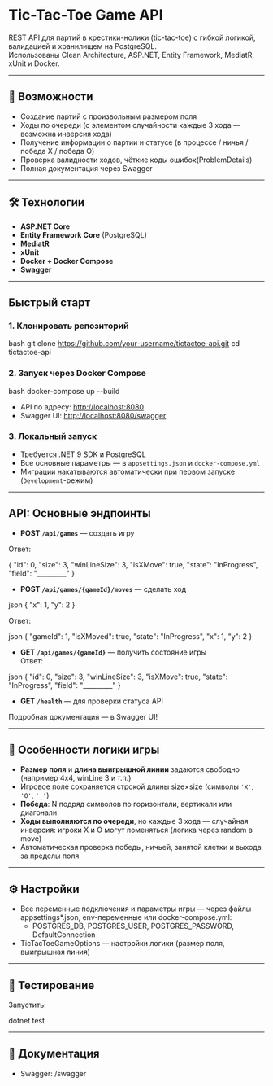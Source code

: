 ﻿# Tic-Tac-Toe Game API

REST API для партий в крестики-нолики (tic-tac-toe) с гибкой логикой, валидацией и хранилищем на PostgreSQL.  
Использованы Clean Architecture, ASP.NET, Entity Framework, MediatR, xUnit и Docker.

---

## 🚀 Возможности

- Создание партий с произвольным размером поля
- Ходы по очереди (с элементом случайности каждые 3 хода — возможна инверсия хода)
- Получение информации о партии и статусе (в процессе / ничья / победа X / победа O)
- Проверка валидности ходов, чёткие коды ошибок(ProblemDetails)
- Полная документация через Swagger

---

## 🛠️ Технологии

- **ASP.NET Core**
- **Entity Framework Core** (PostgreSQL)
- **MediatR**
- **xUnit**
- **Docker + Docker Compose**
- **Swagger**

---

## Быстрый старт

### 1. Клонировать репозиторий

bash
git clone https://github.com/your-username/tictactoe-api.git
cd tictactoe-api


### 2. Запуск через Docker Compose

bash
docker-compose up --build

- API по адресу: [http://localhost:8080](http://localhost:8080)
- Swagger UI: [http://localhost:8080/swagger](http://localhost:8080/swagger)

### 3. Локальный запуск

- Требуется .NET 9 SDK и PostgreSQL
- Все основные параметры — в `appsettings.json` и `docker-compose.yml`
- Миграции накатываются автоматически при первом запуске (`Development`-режим)

---

## API: Основные эндпоинты

- **POST `/api/games`** — создать игру

Ответ:

{
"id": 0,
"size": 3,
"winLineSize": 3,
"isXMove": true,
"state": "InProgress",
"field": "_________"
}



- **POST `/api/games/{gameId}/moves`** — сделать ход

json
{ "x": 1, "y": 2 }


Ответ:

json
{
"gameId": 1,
"isXMoved": true,
"state": "InProgress",
"x": 1,
"y": 2
}



- **GET `/api/games/{gameId}`** — получить состояние игры  
  Ответ:

json
{
"id": 0,
"size": 3,
"winLineSize": 3,
"isXMove": true,
"state": "InProgress",
"field": "_________"
}



- **GET `/health`** — для проверки статуса API

Подробная документация — в Swagger UI!

---

## 🎲 Особенности логики игры

- **Размер поля** и **длина выигрышной линии** задаются свободно (например 4х4, winLine 3 и т.п.)
- Игровое поле сохраняется строкой длины size×size (символы `'X'`, `'O'`, `'_'`)
- **Победа**: N подряд символов по горизонтали, вертикали или диагонали
- **Ходы выполняются по очереди**, но каждые 3 хода — случайная инверсия: игроки X и O могут поменяться (логика через random в move)
- Автоматическая проверка победы, ничьей, занятой клетки и выхода за пределы поля


---

## ⚙️ Настройки

- Все переменные подключения и параметры игры — через файлы appsettings*.json, env-переменные или docker-compose.yml:
    - POSTGRES_DB, POSTGRES_USER, POSTGRES_PASSWORD, DefaultConnection
- TicTacToeGameOptions — настройки логики (размер поля, выигрышная линия)

---

## 🧪 Тестирование

Запустить:

dotnet test


---

## 📖 Документация

- Swagger: /swagger
